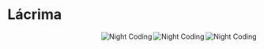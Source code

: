 # Lácrima


<img alt="Night Coding" src="https://github.com/MFaramawy/Lacrima/blob/7e299a069f655d62db6a2d6b84f09f1ffcdc4e96/6.jpg" align="right"/>  <img alt="Night Coding" src="https://github.com/MFaramawy/Lacrima/blob/7e299a069f655d62db6a2d6b84f09f1ffcdc4e96/4.jpg" align="right"/>  <img alt="Night Coding" src="https://github.com/MFaramawy/Lacrima/blob/7e299a069f655d62db6a2d6b84f09f1ffcdc4e96/3.jpg" align="right"/>
